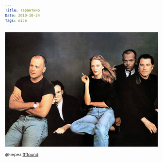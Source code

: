 ```yaml
---
Title: Тарантино
Date: 2010-10-24
Tags: nice
---
```


![Tarantino](images/pulp_fiction.jpg)

@через [ffffound](http://ffffound.com/image/0609169a4c0670a658468ba196ea2db20dbfb0b6)
